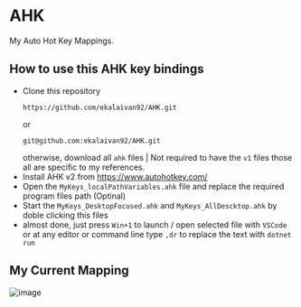 # AHK
My Auto Hot Key Mappings.

## How to use this AHK key bindings
- Clone this repository
  ```
  https://github.com/ekalaivan92/AHK.git
  ```
  or
  ```
  git@github.com:ekalaivan92/AHK.git
  ```
  otherwise, download all `ahk` files
  | Not required to have the `v1` files those all are specific to my references.
- Install AHK v2 from https://www.autohotkey.com/
- Open the `MyKeys_localPathVariables.ahk` file and replace the required program files path (Optinal)
- Start the `MyKeys_DesktopFocused.ahk` and `MyKeys_AllDescktop.ahk` by doble clicking this files
- almost done, just press `Win+1` to launch / open selected file with `VSCode` or at any editor or command line type `,dr` to replace the text with `dotnet run`

## My Current Mapping
![image](https://github.com/user-attachments/assets/7be5e738-4510-4574-ba26-35c7d7707b44)
